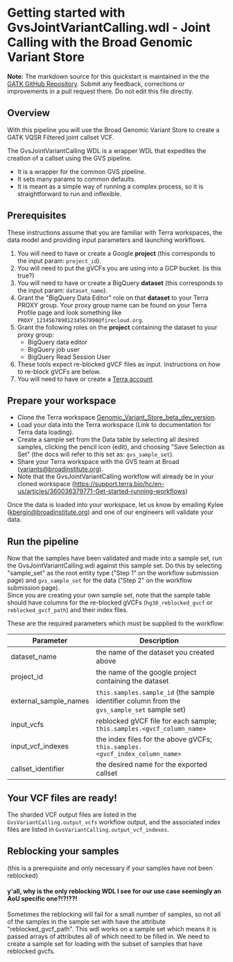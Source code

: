 
# Getting started with GvsJointVariantCalling.wdl - Joint Calling with the Broad Genomic Variant Store

**Note:** The markdown source for this quickstart is maintained in the the  [GATK GitHub Repository](https://github.com/broadinstitute/gatk/blob/ah_var_store/scripts/variantstore/wdl/README.md). Submit any feedback, corrections or improvements in a pull request there.  Do not edit this file directly.


## Overview
With this pipeline you will use the Broad Genomic Variant Store to create a GATK VQSR Filtered joint callset VCF.

The GvsJointVariantCalling WDL is a wrapper WDL that expedites the creation of a callset using the GVS pipeline.
* It is a wrapper for the common GVS pipeline.
* It sets many params to common defaults.
* It is meant as a simple way of running a complex process, so it is straightforward to run and inflexible.


## Prerequisites
These instructions assume that you are familiar with Terra workspaces, the data model and providing input parameters and launching workflows.

1. You will need to have or create a Google **project**  (this corresponds to the input param: `project_id`).
2. You will need to put the gVCFs you are using into a GCP bucket. (is this true?)
3. You will need to have or create a BigQuery **dataset** (this corresponds to the input param: `dataset_name`).
4. Grant the "BigQuery Data Editor" role on that **dataset** to your Terra PROXY group.  Your proxy group name can be found on your Terra Profile page and look something like `PROXY_12345678901234567890@firecloud.org`.
5. Grant the following roles on the **project** containing the dataset to your proxy group:
    - BigQuery data editor
    - BigQuery job user
    - BigQuery Read Session User
6. These tools expect re-blocked gVCF files as input. Instructions on how to re-block gVCFs are below.
7. You will need to have or create a [Terra account](https://app.terra.bio/)


## Prepare your workspace 
* Clone the Terra workspace [Genomic\_Variant\_Store\_beta\_dev\_version](https://app.terra.bio/#workspaces/help-terra/Genomic%20Variant%20Store%20beta%20dev%20version).
* Load your data into the Terra workspace (Link to documentation for Terra data loading).
* Create a sample set from the Data table by selecting all desired samples, clicking the pencil icon (edit), and choosing "Save Selection as Set" (the docs will refer to this set as: `gvs_sample_set`).
* Share your Terra workspace with the GVS team at Broad (variants@broadinstitute.org).
* Note that the GvsJointVariantCalling workflow will already be in your cloned workspace (https://support.terra.bio/hc/en-us/articles/360036379771-Get-started-running-workflows)

Once the data is loaded into your workspace, let us know by emailing Kylee ([kbergin@broadinstitute.org](mailto:kbergin@broadinstitute.org)) and one of our engineers will validate your data.


## Run the pipeline
Now that the samples have been validated and made into a sample set, run the GvsJointVariantCalling.wdl against this sample set.
Do this by selecting "sample_set" as the root entity type ("Step 1" on the workflow submission page) and `gvs_sample_set` for the data ("Step 2" on the workflow submission page).  
Since you are creating your own sample set, note that the sample table should have columns for the re-blocked gVCFs (`hg38_reblocked_gvcf` or `reblocked_gvcf_path`) and their index files.


These are the required parameters which must be supplied to the workflow:

| Parameter             | Description                                                                                    |
|-----------------------|------------------------------------------------------------------------------------------------|
| dataset_name          | the name of the dataset you created above                                                      |
| project_id            | the name of the google project containing the dataset                                          |
| external_sample_names | `this.samples.sample_id` (the sample identifier column from the `gvs_sample_set` sample set)   |
| input_vcfs            | reblocked gVCF file for each sample; `this.samples.<gvcf_column_name>`       |                                          |
| input_vcf_indexes     | the index files for the above gVCFs; `this.samples.<gvcf_index_column_name>`                   |                                                            |
| callset_identifier    | the desired name for the exported callset                                                      |



## Your VCF files are ready!
The sharded VCF output files are listed in the `GvsVariantCalling.output_vcfs` workflow output, and the associated index files are listed in `GvsVariantCalling.output_vcf_indexes`.



## Reblocking your samples 
(this is a prerequisite and only necessary if your samples have not been reblocked)

#### y'all, why is the only reblocking WDL I see for our use case seemingly an AoU specific one?!?!??!

Sometimes the reblocking will fail for a small number of samples, so not all of the samples in the sample set with have the attribute "reblocked\_gvcf\_path". This wdl works on a sample set which means it is passed arrays of attributes all of which need to be filled in. 
We need to create a sample set for loading with the subset of samples that have reblocked gvcfs. 